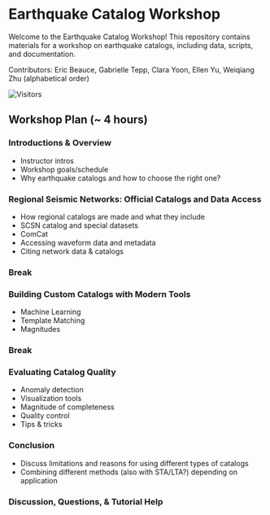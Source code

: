 # Earthquake Catalog Workshop

Welcome to the Earthquake Catalog Workshop! This repository contains materials for a workshop on earthquake catalogs, including data, scripts, and documentation.

Contributors: Eric Beauce, Gabrielle Tepp, Clara Yoon, Ellen Yu, Weiqiang Zhu (alphabetical order)

![Visitors](https://api.visitorbadge.io/api/visitors?path=https%3A%2F%2Fgithub.com%2FAI4EPS%2FEarthquake_Catalog_Workshop&label=views&labelColor=%23d9e3f0&countColor=%23263759&style=flat)

## Workshop Plan (~ 4 hours)

### Introductions & Overview
- Instructor intros
- Workshop goals/schedule
- Why earthquake catalogs and how to choose the right one?

### Regional Seismic Networks: Official Catalogs and Data Access
- How regional catalogs are made and what they include
- SCSN catalog and special datasets
- ComCat
- Accessing waveform data and metadata
- Citing network data & catalogs

### Break

### Building Custom Catalogs with Modern Tools
- Machine Learning
- Template Matching
- Magnitudes

### Break

### Evaluating Catalog Quality
- Anomaly detection
- Visualization tools
- Magnitude of completeness
- Quality control
- Tips & tricks

### Conclusion
- Discuss limitations and reasons for using different types of catalogs
- Combining different methods (also with STA/LTA?) depending on application

### Discussion, Questions, & Tutorial Help
